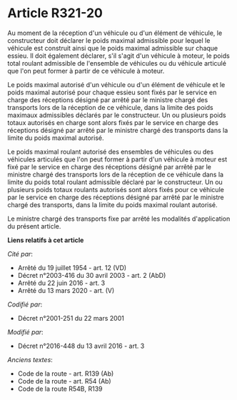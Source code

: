 # Article R321-20

Au moment de la réception d'un véhicule ou d'un élément de véhicule, le constructeur doit déclarer le poids maximal
admissible pour lequel le véhicule est construit ainsi que le poids maximal admissible sur chaque essieu. Il doit également
déclarer, s'il s'agit d'un véhicule à moteur, le poids total roulant admissible de l'ensemble de véhicules ou du véhicule
articulé que l'on peut former à partir de ce véhicule à moteur. 

Le poids maximal autorisé d'un véhicule ou d'un élément de véhicule et le poids maximal autorisé pour chaque essieu sont
fixés par               le service en charge des réceptions désigné par arrêté par le ministre chargé des transports lors de
la réception de ce véhicule, dans la limite des poids maximaux admissibles déclarés par le constructeur. Un ou plusieurs
poids totaux autorisés en charge sont alors fixés par               le service en charge des réceptions désigné par arrêté
par le ministre chargé des transports dans la limite du poids maximal autorisé. 

Le poids maximal roulant autorisé des ensembles de véhicules ou des véhicules articulés que l'on peut former à partir d'un
véhicule à moteur est fixé par               le service en charge des réceptions désigné par arrêté par le ministre chargé
des transports lors de la réception de ce véhicule dans la limite du poids total roulant admissible déclaré par le
constructeur. Un ou plusieurs poids totaux roulants autorisés sont alors fixés pour ce véhicule par               le service
en charge des réceptions désigné par arrêté par le ministre chargé des transports, dans la limite du poids maximal roulant
autorisé. 

Le ministre chargé des transports fixe par arrêté les modalités d'application du présent article.

**Liens relatifs à cet article**

_Cité par_:

  - Arrêté du 19 juillet 1954 - art. 12 (VD)
  - Décret n°2003-416 du 30 avril 2003 - art. 2 (AbD)
  - Arrêté du 22 juin 2016 - art. 3
  - Arrêté du 13 mars 2020 - art. (V)

_Codifié par_:

  - Décret n°2001-251 du 22 mars 2001

_Modifié par_:

  - Décret n°2016-448 du 13 avril 2016 - art. 3

_Anciens textes_:

  - Code de la route - art. R139 (Ab)
  - Code de la route - art. R54 (Ab)
  - Code de la route R54B, R139
